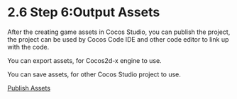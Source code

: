 # 2.6 Step 6:Output Assets

After the creating game assets in Cocos Studio, you can publish the project, the project can be used by Cocos Code IDE and other code editor to link up with the code.

You can export assets, for Cocos2d-x engine to use.

You can save assets, for other Cocos Studio project to use.

[Publish Assets](../publish/en.md)

